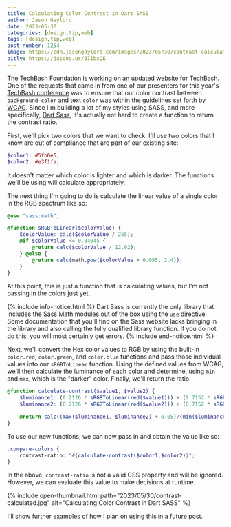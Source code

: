 ```yaml
---
title: Calculating Color Contrast in Dart SASS
author: Jason Gaylord
date: 2023-05-30
categories: [design,tip,web]
tags: [design,tip,web]
post-number: 1254
image: https://cdn.jasongaylord.com/images/2023/05/30/contrast-calculated.jpg
bitly: https://jasong.us/3IIbxQE
---
```


The TechBash Foundation is working on an updated website for TechBash. One of the requests that came in from one of our presenters for this year's [TechBash conference](https://jasong.us/tb) was to ensure that our color contrast between `background-color` and text `color` was within the guidelines set forth by [WCAG](https://jasong.us/3MwKvNk). Since I'm building a lot of my styles using SASS, and more specifically, [Dart Sass](https://jasong.us/3C0m85I), it's actually not hard to create a function to return the contrast ratio.

First, we'll pick two colors that we want to check. I'll use two colors that I know are out of compliance that are part of our existing site:

```scss
$color1: #5fb0e5;
$color2: #e3f1fa;
```

It doesn't matter which color is lighter and which is darker. The functions we'll be using will calculate appropriately.

The next thing I'm going to do is calculate the linear value of a single color in the RGB spectrum like so:

```scss
@use "sass:math";

@function sRGBToLinear($colorValue) {
    $colorValue: calc($colorValue / 255);
    @if $colorValue <= 0.04045 {
        @return calc($colorValue / 12.92);
    } @else {
        @return calc(math.pow($colorValue + 0.055, 2.4));
    }
}
```

At this point, this is just a function that is calculating values, but I'm not passing in the colors just yet.

{% include info-notice.html %}
Dart Sass is currently the only library that includes the Sass Math modules out of the box using the `use` directive. Some documentation that you'll find on the Sass website lacks bringing in the library and also calling the fully qualified library function. If you do not do this, you will most certainly get errors.
{% include end-notice.html %}

Next, we'll convert the Hex color values to RGB by using the built-in `color.red`, `color.green`, and `color.blue` functions and pass those individual values into our `sRGBToLinear` function. Using the defined values from WCAG, we'll then calculate the luminance of each color and determine, using `min` and `max`, which is the "darker" color. Finally, we'll return the ratio.

```scss
@function calculate-contrast($value1, $value2) {
    $luminance1: (0.2126 * sRGBToLinear(red($value1))) + (0.7152 * sRGBToLinear(green($value1))) + (0.0722 * sRGBToLinear(blue($value1)));
    $luminance2: (0.2126 * sRGBToLinear(red($value2))) + (0.7152 * sRGBToLinear(green($value2))) + (0.0722 * sRGBToLinear(blue($value2)));

    @return calc((max($luminance1, $luminance2) + 0.05)/(min($luminance1, $luminance2) + 0.05));
}
```

To use our new functions, we can now pass in and obtain the value like so:

```scss
.compare-colors {
    contrast-ratio: "#{calculate-contrast($color1,$color2)}";
}
```

In the above, `contrast-ratio` is not a valid CSS property and will be ignored. However, we can evaluate this value to make decisions at runtime. 

{% include open-thumbnail.html path="2023/05/30/contrast-calculated.jpg" alt="Calculating Color Contrast in Dart SASS" %}

I'll show further examples of how I plan on using this in a future post.